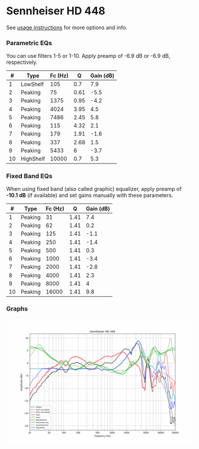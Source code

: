 # Sennheiser HD 448
See [usage instructions](https://github.com/jaakkopasanen/AutoEq#usage) for more options and info.

### Parametric EQs
You can use filters 1-5 or 1-10. Apply preamp of -6.9 dB or -6.9 dB, respectively.

|   # | Type      |   Fc (Hz) |    Q |   Gain (dB) |
|-----|-----------|-----------|------|-------------|
|   1 | LowShelf  |       105 | 0.7  |         7.9 |
|   2 | Peaking   |        75 | 0.61 |        -5.5 |
|   3 | Peaking   |      1375 | 0.95 |        -4.2 |
|   4 | Peaking   |      4024 | 3.95 |         4.5 |
|   5 | Peaking   |      7486 | 2.45 |         5.8 |
|   6 | Peaking   |       115 | 4.32 |         2.1 |
|   7 | Peaking   |       179 | 1.91 |        -1.6 |
|   8 | Peaking   |       337 | 2.68 |         1.5 |
|   9 | Peaking   |      5433 | 6    |        -3.7 |
|  10 | HighShelf |     10000 | 0.7  |         5.3 |

### Fixed Band EQs
When using fixed band (also called graphic) equalizer, apply preamp of **-10.1 dB** (if available) and set gains manually with these parameters.

|   # | Type    |   Fc (Hz) |    Q |   Gain (dB) |
|-----|---------|-----------|------|-------------|
|   1 | Peaking |        31 | 1.41 |         7.4 |
|   2 | Peaking |        62 | 1.41 |         0.2 |
|   3 | Peaking |       125 | 1.41 |        -1.1 |
|   4 | Peaking |       250 | 1.41 |        -1.4 |
|   5 | Peaking |       500 | 1.41 |         0.3 |
|   6 | Peaking |      1000 | 1.41 |        -3.4 |
|   7 | Peaking |      2000 | 1.41 |        -2.8 |
|   8 | Peaking |      4000 | 1.41 |         2.3 |
|   9 | Peaking |      8000 | 1.41 |         4   |
|  10 | Peaking |     16000 | 1.41 |         9.8 |

### Graphs
![](./Sennheiser%20HD%20448.png)
